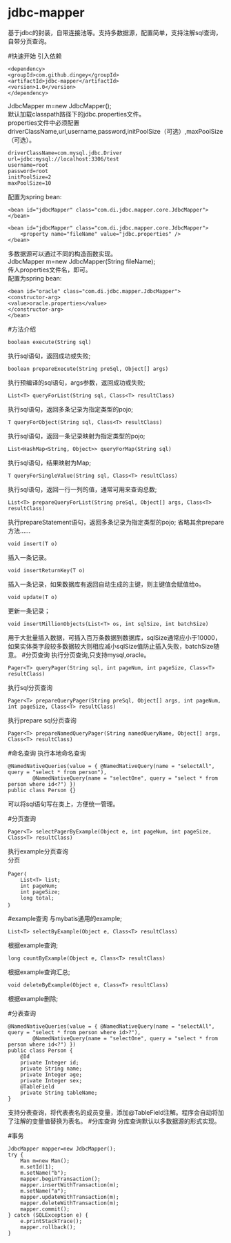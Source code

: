 # jdbc-mapper
基于jdbc的封装，自带连接池等。支持多数据源，配置简单，支持注解sql查询，自带分页查询。

#快速开始
引入依赖
```
<dependency>
<groupId>com.github.dingey</groupId>
<artifactId>jdbc-mapper</artifactId>
<version>1.0</version>
</dependency>
```
JdbcMapper m=new JdbcMapper();<br>
默认加载classpath路径下的jdbc.properties文件。<br>
properties文件中必须配置driverClassName,url,username,password,initPoolSize（可选）,maxPoolSize（可选）。<br>
```
driverClassName=com.mysql.jdbc.Driver
url=jdbc:mysql://localhost:3306/test
username=root
password=root
initPoolSize=2
maxPoolSize=10
```
配置为spring bean:<br>
```
<bean id="jdbcMapper" class="com.di.jdbc.mapper.core.JdbcMapper"></bean>

<bean id="jdbcMapper" class="com.di.jdbc.mapper.core.JdbcMapper">
	<property name="fileName" value="jdbc.properties" />
</bean>
```
多数据源可以通过不同的构造函数实现。<br>
JdbcMapper m=new JdbcMapper(String fileName);<br>
传人properties文件名，即可。<br>
配置为spring bean:<br>
```
<bean id="oracle" class="com.di.jdbc.mapper.JdbcMapper">
<constructor-arg>
<value>oracle.properties</value>
</constructor-arg>
</bean>
```
#方法介绍
```
boolean execute(String sql)
```
执行sql语句，返回成功或失败;
```
boolean prepareExecute(String preSql, Object[] args)
```
执行预编译的sql语句，args参数，返回成功或失败;
```
List<T> queryForList(String sql, Class<T> resultClass)
```
执行sql语句，返回多条记录为指定类型的pojo;
```
T queryForObject(String sql, Class<T> resultClass)
```
执行sql语句，返回一条记录映射为指定类型的pojo;
```
List<HashMap<String, Object>> queryForMap(String sql)
```
执行sql语句，结果映射为Map;
```
T queryForSingleValue(String sql, Class<T> resultClass)
```
执行sql语句，返回一行一列的值，通常可用来查询总数;
```
List<T> prepareQueryForList(String preSql, Object[] args, Class<T> resultClass)
```
执行prepareStatement语句，返回多条记录为指定类型的pojo;
省略其余prepare方法……
```
void insert(T o)
```
插入一条记录。
```
void insertReturnKey(T o)
```
插入一条记录，如果数据库有返回自动生成的主键，则主键值会赋值给o。
```
void update(T o)
```
更新一条记录；
```
void insertMillionObjects(List<T> os, int sqlSize, int batchSize)
```
用于大批量插入数据，可插入百万条数据到数据库，sqlSize通常应小于10000，如果实体类字段较多数据较大则相应减小sqlSize值防止插入失败，batchSize随意。
#分页查询
执行分页查询,只支持mysql,oracle。
```
Pager<T> queryPager(String sql, int pageNum, int pageSize, Class<T> resultClass)
```
执行sql分页查询
```
Pager<T> prepareQueryPager(String preSql, Object[] args, int pageNum, int pageSize, Class<T> resultClass)
```
执行prepare sql分页查询
```
Pager<T> prepareNamedQueryPager(String namedQueryName, Object[] args, Class<T> resultClass)
```
#命名查询
执行本地命名查询
```
@NamedNativeQueries(value = { @NamedNativeQuery(name = "selectAll", query = "select * from person"),
		@NamedNativeQuery(name = "selectOne", query = "select * from person where id<?") })
public class Person {}
```
可以将sql语句写在类上，方便统一管理。

#分页查询
```
Pager<T> selectPagerByExample(Object e, int pageNum, int pageSize, Class<T> resultClass)
```
执行example分页查询<br/>
分页
```
Pager｛
	List<T> list;
	int pageNum;
	int pageSize;
	long total;
｝
```
#example查询
与mybatis通用的example;
```
List<T> selectByExample(Object e, Class<T> resultClass)
```
根据example查询;
```
long countByExample(Object e, Class<T> resultClass)
```
根据example查询汇总;
```
void deleteByExample(Object e, Class<T> resultClass)
```
根据example删除;

#分表查询
```
@NamedNativeQueries(value = { @NamedNativeQuery(name = "selectAll", query = "select * from person where id>?"),
		@NamedNativeQuery(name = "selectOne", query = "select * from person where id<?") })
public class Person {
	@Id
	private Integer id;
	private String name;
	private Integer age;
	private Integer sex;
	@TableField
	private String tableName;
}
```
支持分表查询，将代表表名的成员变量，添加@TableField注解。程序会自动将加了注解的变量值替换为表名。
#分库查询
分库查询默认以多数据源的形式实现。

#事务
```
JdbcMapper mapper=new JdbcMapper();
try {
	Man m=new Man();
	m.setId(1);
	m.setName("b");
	mapper.beginTransaction();
	mapper.insertWithTransaction(m);
	m.setName("a");
	mapper.updateWithTransaction(m);
	mapper.deleteWithTransaction(m);
	mapper.commit();
} catch (SQLException e) {
	e.printStackTrace();
	mapper.rollback();
}
```
